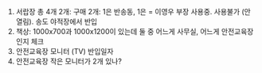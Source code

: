  1. 서랍장 총 4개
	2개: 구매
	2개: 1은 반송동, 1은 = 이영우 부장 사용중. 사용불가 (안열림). 송도 야적장에서 반입
 2. 책상:
    1000x700과 1000x1200이 있는데 둘 중 어느게 사무실, 어느게 안전교육장인지 체크
3. 안전교육장 모니터 (TV) 반입일자
4. 안전교육장 작은 모니터가 2개 있나?



